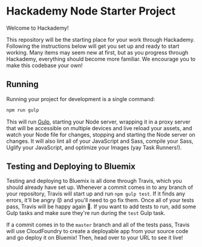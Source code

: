 # Hackademy Node Starter Project

Welcome to Hackademy!

This repository will be the starting place for your work through Hackademy. Following the instructions below will get you set up and ready to start working. Many items may seem new at first, but as you progress through Hackademy, everything should become more familiar. We encourage you to make this codebase your own!

## Running

Running your project for development is a single command:

```bash
npm run gulp
```

This will run [Gulp](http://gulpjs.com/), starting your Node server, wrapping it in a proxy server that will be accessible on multiple devices and live reload your assets, and watch your Node file for changes, stopping and starting the Node server on changes. It will also lint all of your JavaScript and Sass, compile your Sass, Uglify your JavaScript, and optimize your Images (yay Task Runners!).

## Testing and Deploying to Bluemix

Testing and deploying to Bluemix is all done through Travis, which you should already have set up. Whenever a commit comes in to any branch of your repository, Travis will start up and run `npm gulp test`. If it finds any errors, it'll be angry :rage: and you'll need to go fix them. Once all of your tests pass, Travis will be happy again :green_heart:. If you want to add tests to run, add some Gulp tasks and make sure they're run during the `test` Gulp task.

If a commit comes in to the `master` branch and all of the tests pass, Travis will use CloudFoundry to create a deployable app from your source code and go deploy it on Bluemix! Then, head over to your URL to see it live!
